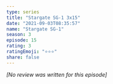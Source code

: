 ```yaml
---
type: series
title: "Stargate SG-1 3x15"
date: "2021-09-03T08:35:57"
name: "Stargate SG-1"
season: 3
episode: 15
rating: 3
ratingEmoji: "⭐️⭐️⭐️"
share: false
---
```


*[No review was written for this episode]*
